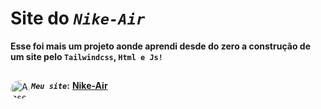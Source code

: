 # Site do _`Nike-Air`_
**Esse foi mais um projeto aonde aprendi desde do zero a construção de um site pelo `Tailwindcss`, `Html e Js!`**
##
**_`Meu site`_:**</div>
<a href="https://nike-air-beta.vercel.app/" target="_blank"><img align="left" alt="Ansel-pic" height="30" style="border-radius:30px;" src="https://user-images.githubusercontent.com/66381597/167222900-88b7923c-a06d-46d4-bd88-8ed2cb883f7d.png" target="_blank">  **Nike-Air** </a>
##

